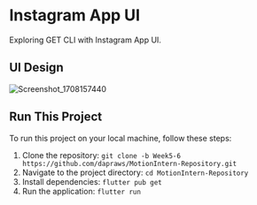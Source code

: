 # Instagram App UI

Exploring GET CLI with Instagram App UI.

## UI Design
![Screenshot_1708157440](https://github.com/dapraws/MotionIntern-Repository/assets/122019775/9f116e2f-8dea-4556-a63b-d7a088d3f4db)

## Run This Project

To run this project on your local machine, follow these steps:

1. Clone the repository: `git clone -b Week5-6 https://github.com/dapraws/MotionIntern-Repository.git`
2. Navigate to the project directory: `cd MotionIntern-Repository`
3. Install dependencies: `flutter pub get`
4. Run the application: `flutter run`
